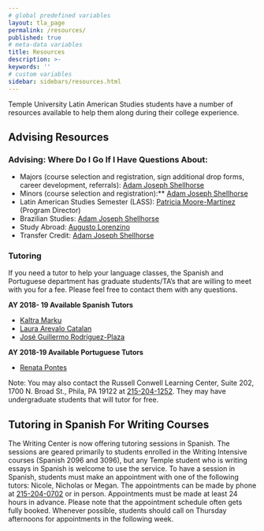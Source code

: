 ```yaml
---
# global predefined variables
layout: tla_page
permalink: /resources/
published: true
# meta-data variables
title: Resources
description: >-
keywords: ''
# custom variables
sidebar: sidebars/resources.html
---
```

Temple University Latin American Studies students have a number of resources available to help them along during their college experience. 

## Advising Resources

### Advising: Where Do I Go If I Have Questions About:

- Majors (course selection and registration, sign additional drop forms, career development, referrals): [Adam Joseph Shellhorse](mailto:aj.shellhorse@temple.edu)
- Minors (course selection and registration):** [Adam Joseph Shellhorse](mailto:aj.shellhorse@temple.edu)
- Latin American Studies Semester (LASS): [Patricia Moore-Martinez](mailto:pmoore04@temple.edu) (Program Director)
- Brazilian Studies: [Adam Joseph Shellhorse](mailto:aj.shellhorse@temple.edu)
- Study Abroad: [Augusto Lorenzino](mailto:augusto.lorenzino@temple.edu)
- Transfer Credit: [Adam Joseph Shellhorse](mailto:aj.shellhorse@temple.edu)

### Tutoring
If you need a tutor to help your language classes, the Spanish and Portuguese department has graduate students/TA’s that are willing to meet with you for a fee. Please feel free to contact them with any questions.

**AY 2018- 19 Available Spanish Tutors**<br>
- [Kaltra Marku](mailto:tuc33373@temple.edu)
- [Laura Arevalo Catalan](mailto:tue64356@temple.edu)
- [José Guillermo Rodríguez-Plaza](mailto:tue64356@temple.edu)

**AY 2018-19 Available Portuguese Tutors**<br>
- [Renata Pontes](mailto:tuh34211@temple.edu)

Note: You may also contact the Russell Conwell Learning Center, Suite 202, 1700 N. Broad St., Phila, PA 19122 at [215-204-1252](tel:2152041252). They may have undergraduate students that will tutor for free.

## Tutoring in Spanish For Writing Courses
The Writing Center is now offering tutoring sessions in Spanish. The sessions are geared primarily to students enrolled in the Writing Intensive courses (Spanish 2096 and 3096), but any Temple student who is writing essays in Spanish is welcome to use the service.
To have a session in Spanish, students must make an appointment with one of the following tutors: Nicole, Nicholas or Megan. The appointments can be made by phone at [215-204-0702](tel:2152040702) or in person. Appointments must be made at least 24 hours in advance. Please note that the appointment schedule often gets fully booked. Whenever possible, students should call on Thursday afternoons for appointments in the following week.
